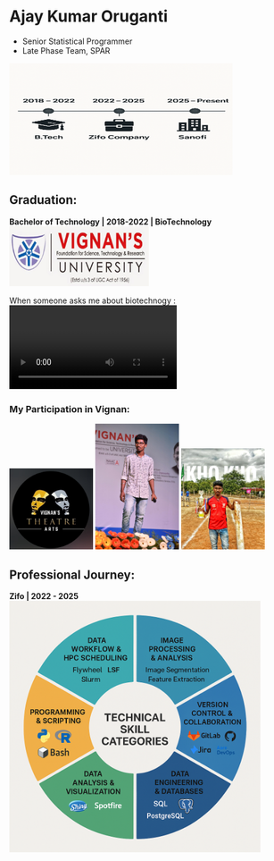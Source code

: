 # Ajay Kumar Oruganti
 - Senior Statistical Programmer
 - Late Phase Team, SPAR

<img src="www/timeline_chart.jpeg" alt="Timeline" width="400" height="200"/>

## Graduation:
**Bachelor of Technology | 2018-2022  | BioTechnology** <br>
<img src="www/Vignan-University-Logo.jpg" alt="Vignan" width="250"/><br>

When someone asks me about biotechnogy : <br>
<video controls src="https://github.com/AjayKumarOruganti-Sanofi/Ajay_Introduction/main/www/biotechnology.mp4" title="BioTechnology"></video>
<br>

### My Participation in Vignan:

<img src="www/theatre.jpg" alt="TheatreArts" width="150"/>
<img src="www/stage.jpg" alt="Stage" width="150"/>
<img src="www/kho.jpg" alt="Kho" width="150"/>

## Professional Journey:

**Zifo | 2022 - 2025** <br>
<img src="www/skill_donut.jpeg" alt="Skills" width="450"/>
